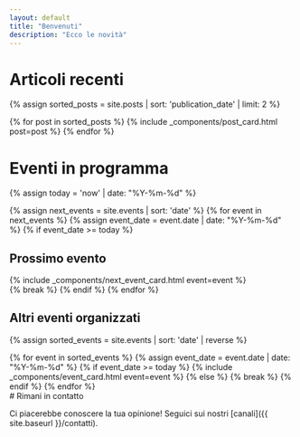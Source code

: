 ```yaml
---
layout: default
title: "Benvenuti"
description: "Ecco le novità"
---
```


# Articoli recenti

{% assign sorted_posts = site.posts | sort: 'publication_date' | limit: 2 %}
<div class="post-list mb-5">
  {% for post in sorted_posts %}
    {% include _components/post_card.html post=post %}
  {% endfor %}
</div>

# Eventi in programma
{% assign today = 'now' | date: "%Y-%m-%d" %}

{% assign next_events = site.events | sort: 'date' %}
{% for event in next_events %}
{% assign event_date = event.date | date: "%Y-%m-%d" %}
{% if event_date >= today %}
## Prossimo evento
  <div>
      {% include _components/next_event_card.html event=event %}
  </div>
  {% break %}
  {% endif %}
{% endfor %}

## Altri eventi organizzati
{% assign sorted_events = site.events | sort: 'date' | reverse %}
<div class="timeline">
{% for event in sorted_events %}
  {% assign event_date = event.date | date: "%Y-%m-%d" %}
  {% if event_date >= today %}
    {% include _components/event_card.html event=event %}
  {% else %}
    {% break %}
  {% endif %}
{% endfor %}
</div>
# Rimani in contatto

Ci piacerebbe conoscere la tua opinione! Seguici sui nostri [canali]({{ site.baseurl }}/contatti).